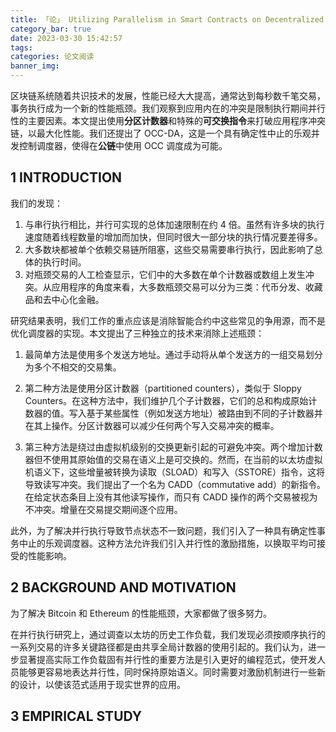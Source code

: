```yaml
---
title: 「论」 Utilizing Parallelism in Smart Contracts on Decentralized Blockchains by Taming Application-Inherent Conflicts
category_bar: true
date: 2023-03-30 15:42:57
tags:
categories: 论文阅读
banner_img:
---
```


区块链系统随着共识技术的发展，性能已经大大提高，通常达到每秒数千笔交易，事务执行成为一个新的性能瓶颈。我们观察到应用内在的冲突是限制执行期间并行性的主要因素。本文提出使用**分区计数器**和特殊的**可交换指令**来打破应用程序冲突链，以最大化性能。我们还提出了 OCC-DA，这是一个具有确定性中止的乐观并发控制调度器，使得在**公链**中使用 OCC 调度成为可能。

<!-- more -->

## 1 INTRODUCTION

我们的发现：

1. 与串行执行相比，并行可实现的总体加速限制在约 4 倍。虽然有许多块的执行速度随着线程数量的增加而加快，但同时很大一部分块的执行情况要差得多。
2. 大多数块都被单个依赖交易链所阻塞，这些交易需要串行执行，因此影响了总体的执行时间。
3. 对瓶颈交易的人工检查显示，它们中的大多数在单个计数器或数组上发生冲突。从应用程序的角度来看，大多数瓶颈交易可以分为三类：代币分发、收藏品和去中心化金融。

研究结果表明，我们工作的重点应该是消除智能合约中这些常见的争用源，而不是优化调度器的实现。本文提出了三种独立的技术来消除上述瓶颈：

1. 最简单方法是使用多个发送方地址。通过手动将从单个发送方的一组交易划分为多个不相交的交易集。

2. 第二种方法是使用分区计数器（partitioned counters），类似于 Sloppy Counters。在这种方法中，我们维护几个子计数器，它们的总和构成原始计数器的值。写入基于某些属性（例如发送方地址）被路由到不同的子计数器并在其上操作。分区计数器可以减少任何两个写入交易冲突的概率。

3. 第三种方法是绕过由虚拟机级别的交换更新引起的可避免冲突。两个增加计数器但不使用其原始值的交易在语义上是可交换的。然而，在当前的以太坊虚拟机语义下，这些增量被转换为读取（SLOAD）和写入（SSTORE）指令，这将导致读写冲突。我们提出了一个名为 CADD（commutative add）的新指令。在给定状态条目上没有其他读写操作，而只有 CADD 操作的两个交易被视为不冲突。增量在交易提交期间逐个应用。

此外，为了解决并行执行导致节点状态不一致问题，我们引入了一种具有确定性事务中止的乐观调度器。这种方法允许我们引入并行性的激励措施，以换取平均可接受的性能影响。

## 2 BACKGROUND AND MOTIVATION

为了解决 Bitcoin 和 Ethereum 的性能瓶颈，大家都做了很多努力。

在并行执行研究上，通过调查以太坊的历史工作负载，我们发现必须按顺序执行的一系列交易的许多关键路径都是由共享全局计数器的使用引起的。我们认为，进一步显著提高实际工作负载固有并行性的重要方法是引入更好的编程范式，使开发人员能够更容易地表达并行性，同时保持原始语义。同时需要对激励机制进行一些新的设计，以使该范式适用于现实世界的应用。

## 3 EMPIRICAL STUDY

